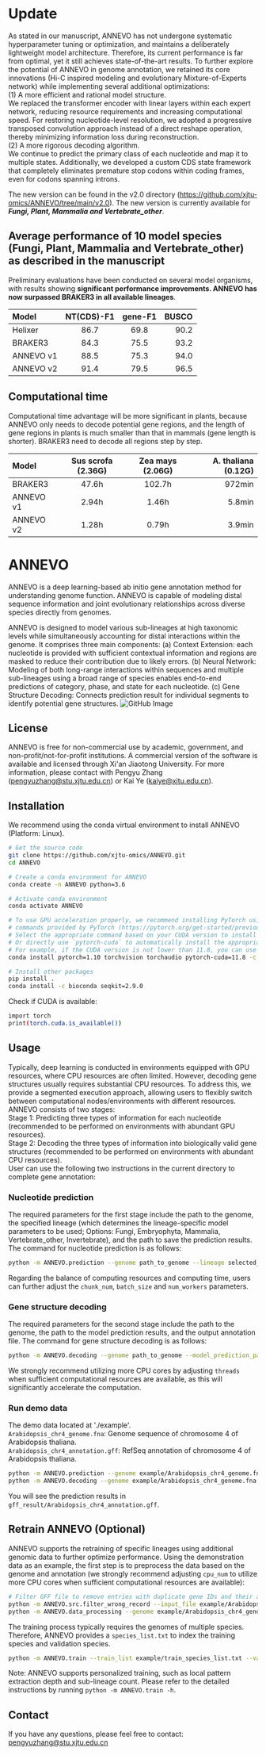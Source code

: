 # Update
As stated in our manuscript, ANNEVO has not undergone systematic hyperparameter tuning or optimization, and maintains a deliberately lightweight model architecture. Therefore, its current performance is far from optimal, yet it still achieves state-of-the-art results. To further explore the potential of ANNEVO in genome annotation, we retained its core innovations (Hi-C inspired modeling and evolutionary Mixture-of-Experts network) while implementing several additional optimizations:  
(1) A more efficient and rational model structure.  
We replaced the transformer encoder with linear layers within each expert network, reducing resource requirements and increasing computational speed.
For restoring nucleotide-level resolution, we adopted a progressive transposed convolution approach instead of a direct reshape operation, thereby minimizing information loss during reconstruction.  
(2) A more rigorous decoding algorithm.  
We continue to predict the primary class of each nucleotide and map it to multiple states. Additionally, we developed a custom CDS state framework that completely eliminates premature stop codons within coding frames, even for codons spanning introns.  

The new version can be found in the v2.0 directory (https://github.com/xjtu-omics/ANNEVO/tree/main/v2.0). The new version is currently available for ***Fungi, Plant, Mammalia and Vertebrate_other***.  
## Average performance of 10 model species (Fungi, Plant, Mammalia and Vertebrate_other) as described in the manuscript
Preliminary evaluations have been conducted on several model organisms, with results showing **significant performance improvements. ANNEVO has now surpassed BRAKER3 in all available lineages**. 

| Model     | NT(CDS)-F1 | gene-F1 | BUSCO |
|:----------|:----------:|:-------:|------:|
| Helixer   |    86.7    |  69.8   |  90.2 |
| BRAKER3   |    84.3    |  75.5   |  93.2 |
| ANNEVO v1 |    88.5    |  75.3   |  94.0 |
| ANNEVO v2 |    91.4    |  79.5   |  96.5 |

## Computational time
Computational time advantage will be more significant in plants, because ANNEVO only needs to decode potential gene regions, and the length of gene regions in plants is much smaller than that in mammals (gene length is shorter). BRAKER3 need to decode all regions step by step.

| Model     | Sus scrofa (2.36G) | Zea mays (2.06G) | A. thaliana (0.12G) | 
|:----------|:------------------:|:----------------:|--------------------:|
| BRAKER3   |       47.6h        |      102.7h      |              972min | 
| ANNEVO v1 |       2.94h        |      1.46h       |              5.8min | 
| ANNEVO v2 |       1.28h        |      0.79h       |              3.9min | 


# ANNEVO
ANNEVO is a deep learning-based ab initio gene annotation method for understanding genome function. ANNEVO is capable of modeling distal sequence information and joint evolutionary relationships across diverse species directly from genomes.  

ANNEVO is designed to model various sub-lineages at high taxonomic levels while simultaneously accounting for distal interactions within the genome. It comprises three main components: (a) Context Extension: each nucleotide is provided with sufficient contextual information and regions are masked to reduce their contribution due to likely errors. (b) Neural Network: Modeling of both long-range interactions within sequences and multiple sub-lineages using a broad range of species enables end-to-end predictions of category, phase, and state for each nucleotide. (c) Gene Structure Decoding: Connects prediction result for individual segments to identify potential gene structures.
![GitHub Image](https://raw.githubusercontent.com/xjtu-omics/ANNEVO/main/img/Fig1.png)
## License
ANNEVO is free for non-commercial use by academic, government, and non-profit/not-for-profit institutions. A commercial version of the software is available and licensed through Xi'an Jiaotong University. For more information, please contact with Pengyu Zhang (pengyuzhang@stu.xjtu.edu.cn) or Kai Ye (kaiye@xjtu.edu.cn).  

## Installation
We recommend using the conda virtual environment to install ANNEVO (Platform: Linux).
```bash
# Get the source code
git clone https://github.com/xjtu-omics/ANNEVO.git
cd ANNEVO

# Create a conda environment for ANNEVO
conda create -n ANNEVO python=3.6

# Activate conda environment
conda activate ANNEVO

# To use GPU acceleration properly, we recommend installing PyTorch using the official installation 
# commands provided by PyTorch (https://pytorch.org/get-started/previous-versions/). 
# Select the appropriate command based on your CUDA version to install PyTorch version 1.10. 
# Or directly use `pytorch-cuda` to automatically install the appropriate `cudatoolkit`. 
# For example, if the CUDA version is not lower than 11.8, you can use the following command:
conda install pytorch=1.10 torchvision torchaudio pytorch-cuda=11.8 -c pytorch -c nvidia

# Install other packages
pip install .
conda install -c bioconda seqkit=2.9.0
```

Check if CUDA is available:
```bash
import torch
print(torch.cuda.is_available())
```

## Usage
Typically, deep learning is conducted in environments equipped with GPU resources, where CPU resources are often limited. However, decoding gene structures usually requires substantial CPU resources. To address this, we provide a segmented execution approach, allowing users to flexibly switch between computational nodes/environments with different resources. ANNEVO consists of two stages:  
Stage 1: Predicting three types of information for each nucleotide (recommended to be performed on environments with abundant GPU resources).  
Stage 2: Decoding the three types of information into biologically valid gene structures (recommended to be performed on environments with abundant CPU resources).  
User can use the following two instructions in the current directory to complete gene annotation:

### Nucleotide prediction
The required parameters for the first stage include the path to the genome, the specified lineage (which determines the lineage-specific model parameters to be used; Options: Fungi, Embryophyta, Mammalia, Vertebrate_other, Invertebrate), and the path to save the prediction results. The command for nucleotide prediction is as follows:
```bash
python -m ANNEVO.prediction --genome path_to_genome --lineage selected_lineage --model_prediction_path path_to_save_predction
```
Regarding the balance of computing resources and computing time, users can further adjust the `chunk_num`, `batch_size` and `num_workers` parameters.

### Gene structure decoding
The required parameters for the second stage include the path to the genome, the path to the model prediction results, and the output annotation file. The command for gene structure decoding is as follows:
```bash
python -m ANNEVO.decoding --genome path_to_genome --model_prediction_path path_to_save_predction --output path_to_gff --lineage selected_lineage --threads 48 --min_intron_length 30
```
We strongly recommend utilizing more CPU cores by adjusting `threads` when sufficient computational resources are available, as this will significantly accelerate the computation.

### Run demo data
The demo data located at './example'.  
`Arabidopsis_chr4_genome.fna`: Genome sequence of chromosome 4 of Arabidopsis thaliana.  
`Arabidopsis_chr4_annotation.gff`: RefSeq annotation of chromosome 4 of Arabidopsis thaliana.
```bash
python -m ANNEVO.prediction --genome example/Arabidopsis_chr4_genome.fna --lineage Embryophyta --model_prediction_path prediction_result/Arabidopsis_chr4
python -m ANNEVO.decoding --genome example/Arabidopsis_chr4_genome.fna --model_prediction_path prediction_result/Arabidopsis_chr4 --output gff_result/Arabidopsis_chr4_annotation.gff --threads 48 --min_intron_length 30 --lineage Embryophyta
```
You will see the prediction results in `gff_result/Arabidopsis_chr4_annotation.gff`.

## Retrain ANNEVO (Optional)
ANNEVO supports the retraining of specific lineages using additional genomic data to further optimize performance. Using the demonstration data as an example, the first step is to preprocess the data based on the genome and annotation (we strongly recommend adjusting `cpu_num` to utilize more CPU cores when sufficient computational resources are available):
```bash
# Filter GFF file to remove entries with duplicate gene IDs and their associated sub-features.
python -m ANNEVO.src.filter_wrong_record --input_file example/Arabidopsis_chr4_annotation.gff --output_file example/filterred_Arabidopsis_chr4_annotation.gff
python -m ANNEVO.data_processing --genome example/Arabidopsis_chr4_genome.fna --annotation example/filterred_Arabidopsis_chr4_annotation.gff --output_file processed_data/Arabidopsis_chr4.h5
```
The training process typically requires the genomes of multiple species. Therefore, ANNEVO provides a `species_list.txt` to index the training species and validation species.
```bash
python -m ANNEVO.train --train_list example/train_species_list.txt --val_list example/val_species_list.txt --model_save_path ANNEVO/saved_model/ANNEVO_test.pt --h5_path processed_data/
```
Note: ANNEVO supports personalized training, such as local pattern extraction depth and sub-lineage count. Please refer to the detailed instructions by running `python -m ANNEVO.train -h`.
## Contact
If you have any questions, please feel free to contact: pengyuzhang@stu.xjtu.edu.cn
